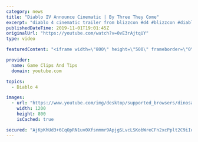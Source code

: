 ```yaml
---
category: news
title: "Diablo IV Announce Cinematic | By Three They Come"
excerpt: "diablo 4 cinematic trailer from blizzcon #d4 #blizzcon #diablo."
publishedDateTime: 2019-11-01T19:01:45Z
originalUrl: "https://youtube.com/watch?v=0vE3rAjtqUY"
type: video

featuredContent: "<iframe width=\"800\" height=\"500\" frameborder=\"0\" src=\"https://www.youtube.com/embed/0vE3rAjtqUY\" allow=\"accelerometer; autoplay; encrypted-media; gyroscope; picture-in-picture\" allowfullscreen></iframe>"

provider:
  name: Game Clips And Tips
  domain: youtube.com

topics:
  - Diablo 4

images:
  - url: "https://www.youtube.com/img/desktop/supported_browsers/dinosaur.png"
    width: 1200
    height: 800
    isCached: true

secured: "AjKpKhUd3+6CqOpRN1uv0Xfsnmmr9ApjgSLvcLSKobWreCFn2xcPplt2C9iIqhUwROT37/jlXdpFL4a0jeAR/5wLX6jGTjj9fgL+Shx3r9tmSHvVOW1mUWRdj9GolLv/NcsVy/HykDWqbgHrwasP7HXZC36RPgtPNBiwDdjRJ5dvJa+fXexTuizHXi2cEiaFRz0jdPEMKsAO/JpUFG6XK8Fca5FHXf3ywjw2uRfeauHOGv8zXS7wBE7iUH4CPB76S16Je18z3IrJTikjIxjjjc+9kElzYmLzE6MswwLzdIZMF1bg8lVIJQPafBSl81a04n2AeA6Slgoz8k3xFCLnLn2HUNoUCFvkuLOAkRjza7ImIy0oNnDQhF7/qVU0FRFrYRlWiA0BUVXJ0ICy1HTdnw==;Yhx/+l0fWveOpn0Vr/SL/w=="
---
```


